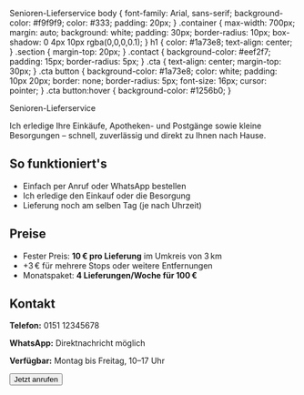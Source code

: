 Senioren-Lieferservice body { font-family: Arial, sans-serif; background-color: #f9f9f9; color: #333; padding: 20px; } .container { max-width: 700px; margin: auto; background: white; padding: 30px; border-radius: 10px; box-shadow: 0 4px 10px rgba(0,0,0,0.1); } h1 { color: #1a73e8; text-align: center; } .section { margin-top: 20px; } .contact { background-color: #eef2f7; padding: 15px; border-radius: 5px; } .cta { text-align: center; margin-top: 30px; } .cta button { background-color: #1a73e8; color: white; padding: 10px 20px; border: none; border-radius: 5px; font-size: 16px; cursor: pointer; } .cta button:hover { background-color: #1256b0; } 

Senioren-Lieferservice 

Ich erledige Ihre Einkäufe, Apotheken- und Postgänge sowie kleine Besorgungen – schnell, zuverlässig und direkt zu Ihnen nach Hause.

<div class="section"> <h2>So funktioniert's</h2> <ul> <li>Einfach per Anruf oder WhatsApp bestellen</li> <li>Ich erledige den Einkauf oder die Besorgung</li> <li>Lieferung noch am selben Tag (je nach Uhrzeit)</li> </ul> </div> <div class="section"> <h2>Preise</h2> <ul> <li>Fester Preis: <strong>10 € pro Lieferung</strong> im Umkreis von 3 km</li> <li>+3 € für mehrere Stops oder weitere Entfernungen</li> <li>Monatspaket: <strong>4 Lieferungen/Woche für 100 €</strong></li> </ul> </div> <div class="section contact"> <h2>Kontakt</h2> <p><strong>Telefon:</strong> 0151 12345678</p> <p><strong>WhatsApp:</strong> Direktnachricht möglich</p> <p><strong>Verfügbar:</strong> Montag bis Freitag, 10–17 Uhr</p> </div> <div class="cta"> <button onclick="window.location.href='tel:015112345678'">Jetzt anrufen</button> </div> 


